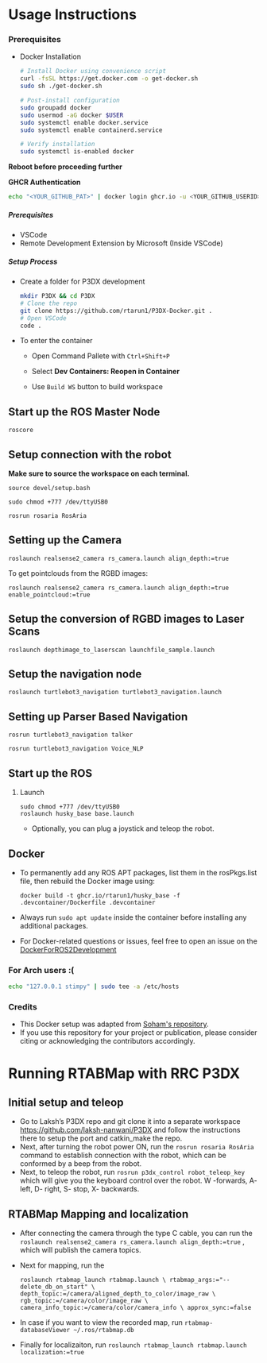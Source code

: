 # Usage Instructions

### Prerequisites

- Docker Installation
  ```bash
  # Install Docker using convenience script
  curl -fsSL https://get.docker.com -o get-docker.sh
  sudo sh ./get-docker.sh

  # Post-install configuration
  sudo groupadd docker
  sudo usermod -aG docker $USER
  sudo systemctl enable docker.service
  sudo systemctl enable containerd.service

  # Verify installation
  sudo systemctl is-enabled docker
  ```

 **Reboot before proceeding further**

**GHCR Authentication** 
  ```bash
  echo "<YOUR_GITHUB_PAT>" | docker login ghcr.io -u <YOUR_GITHUB_USERID> --password-stdin
  ```

##### Prerequisites
- VSCode
- Remote Development Extension by Microsoft (Inside VSCode)
  
##### Setup Process
- Create a folder for P3DX development
    ```bash 
    mkdir P3DX && cd P3DX
    # Clone the repo 
    git clone https://github.com/rtarun1/P3DX-Docker.git .
    # Open VSCode 
    code .
    ```
- To enter the container
    - Open Command Pallete with `Ctrl+Shift+P`
    - Select **Dev Containers: Reopen in Container**

    - Use `Build WS` button to build workspace
    

## Start up the ROS Master Node

```roscore```

## Setup connection with the robot

**Make sure to source the workspace on each terminal.**

```source devel/setup.bash```

```sudo chmod +777 /dev/ttyUSB0```

```rosrun rosaria RosAria```

## Setting up the Camera

```roslaunch realsense2_camera rs_camera.launch align_depth:=true```

To get pointclouds from the RGBD images:

```roslaunch realsense2_camera rs_camera.launch align_depth:=true enable_pointcloud:=true```

## Setup the conversion of RGBD images to Laser Scans

```roslaunch depthimage_to_laserscan launchfile_sample.launch```

## Setup the navigation node

```roslaunch turtlebot3_navigation turtlebot3_navigation.launch```

## Setting up Parser Based Navigation

```rosrun turtlebot3_navigation talker```

```rosrun turtlebot3_navigation Voice_NLP```

## Start up the ROS

1. Launch
   ```
   sudo chmod +777 /dev/ttyUSB0
   roslaunch husky_base base.launch 
   ```
   - Optionally, you can plug a joystick and teleop the robot.

## Docker

- To permanently add any ROS APT packages, list them in the rosPkgs.list file, then rebuild the Docker image using:
   ```
   docker build -t ghcr.io/rtarun1/husky_base -f .devcontainer/Dockerfile .devcontainer
   ```
- Always run ```sudo apt update``` inside the container before installing any additional packages.
  
- For Docker-related questions or issues, feel free to open an issue on the [DockerForROS2Development](https://github.com/soham2560/DockerForROS2Development.git)


### For Arch users :(

``` bash
echo "127.0.0.1 stimpy" | sudo tee -a /etc/hosts

```

### Credits

- This Docker setup was adapted from [Soham's repository](https://github.com/soham2560/DockerForROS2Development.git).
- If you use this repository for your project or publication, please consider citing or acknowledging the contributors accordingly.




# Running RTABMap with RRC P3DX

## Initial setup and teleop

- Go to Laksh’s P3DX repo and git clone it into a separate workspace https://github.com/laksh-nanwani/P3DX and follow the instructions there to setup the port and catkin_make the repo.
- Next, after turning the robot power ON, run the `rosrun rosaria RosAria` command to establish connection with the robot, which can be conformed by a beep from the robot.
- Next, to teleop the robot, run `rosrun p3dx_control robot_teleop_key`  which will give you the keyboard control over the robot. W -forwards, A- left, D- right, S- stop, X- backwards.

## RTABMap Mapping and localization

- After connecting the camera through the type C cable, you can run the `roslaunch realsense2_camera rs_camera.launch align_depth:=true` , which will publish the camera topics.
- Next for mapping, run the
    
    `roslaunch rtabmap_launch rtabmap.launch \
    rtabmap_args:="--delete_db_on_start" \
    depth_topic:=/camera/aligned_depth_to_color/image_raw \
    rgb_topic:=/camera/color/image_raw \
    camera_info_topic:=/camera/color/camera_info \
    approx_sync:=false`
    
- In case if you want to view the recorded map, run `rtabmap-databaseViewer ~/.ros/rtabmap.db`
- Finally for localizaiton, run `roslaunch rtabmap_launch rtabmap.launch localization:=true`